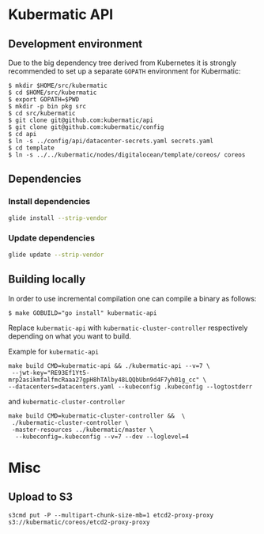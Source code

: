 # Kubermatic API

## Development environment

Due to the big dependency tree derived from Kubernetes it is strongly recommended to set up a separate `GOPATH` environment for Kubermatic:

```
$ mkdir $HOME/src/kubermatic
$ cd $HOME/src/kubermatic
$ export GOPATH=$PWD
$ mkdir -p bin pkg src
$ cd src/kubermatic
$ git clone git@github.com:kubermatic/api
$ git clone git@github.com:kubermatic/config
$ cd api
$ ln -s ../config/api/datacenter-secrets.yaml secrets.yaml
$ cd template
$ ln -s ../../kubermatic/nodes/digitalocean/template/coreos/ coreos
```

## Dependencies

### Install dependencies

```bash
glide install --strip-vendor
```

### Update dependencies

```bash
glide update --strip-vendor
```

## Building locally

In order to use incremental compilation one can compile a binary as follows:
```
$ make GOBUILD="go install" kubermatic-api
```
Replace `kubermatic-api` with `kubermatic-cluster-controller` respectively depending on what you want to build.

Example for `kubermatic-api`

```
make build CMD=kubermatic-api && ./kubermatic-api --v=7 \
 --jwt-key="RE93Ef1Yt5-mrp2asikmfalfmcRaaa27gpH8hTAlby48LQQbUbn9d4F7yh01g_cc" \
--datacenters=datacenters.yaml --kubeconfig .kubeconfig --logtostderr
```

and `kubermatic-cluster-controller`

```
make build CMD=kubermatic-cluster-controller &&  \
 ./kubermatic-cluster-controller \
 -master-resources ../kubermatic/master \
  --kubeconfig=.kubeconfig --v=7 --dev --loglevel=4
```


# Misc

## Upload to S3

```
s3cmd put -P --multipart-chunk-size-mb=1 etcd2-proxy-proxy s3://kubermatic/coreos/etcd2-proxy-proxy
```
